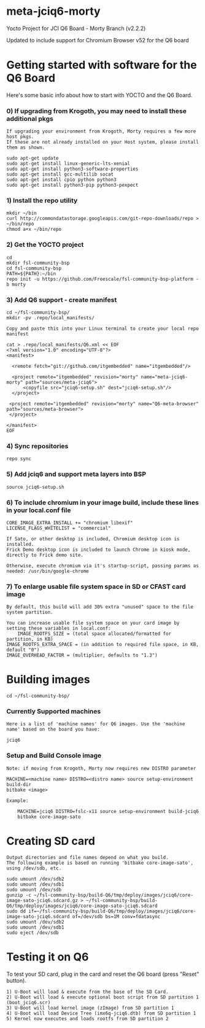 # meta-jciq6-morty
Yocto Project for JCI Q6 Board - Morty Branch (v2.2.2)

Updated to include support for Chromium Browser v52 for the Q6 board
 
# Getting started with software for the Q6 Board
 
Here's some basic info about how to start with YOCTO and the Q6 Board. 
 
 
### 0) If upgrading from Krogoth, you may need to install these additional pkgs
    If upgrading your environment from Krogoth, Morty requires a few more host pkgs.
    If these are not already installed on your Host system, please install them as shown.

    sudo apt-get update
    sudo apt-get install linux-generic-lts-xenial
    sudo apt-get install python3-software-properties
    sudo apt-get install gcc-multilib socat
    sudo apt-get install cpio python python3 
    sudo apt-get install python3-pip python3-pexpect 

### 1) Install the repo utility
    mkdir ~/bin
    curl http://commondatastorage.googleapis.com/git-repo-downloads/repo > ~/bin/repo
    chmod a+x ~/bin/repo
 
### 2) Get the YOCTO project
    cd
    mkdir fsl-community-bsp
    cd fsl-community-bsp
    PATH=${PATH}:~/bin
    repo init -u https://github.com/Freescale/fsl-community-bsp-platform -b morty
 
### 3) Add Q6 support - create manifest 
    cd ~/fsl-community-bsp/
    mkdir -pv .repo/local_manifests/
 
    Copy and paste this into your Linux terminal to create your local repo manifest
 
    cat > .repo/local_manifests/Q6.xml << EOF
    <?xml version="1.0" encoding="UTF-8"?>
    <manifest>
     
      <remote fetch="git://github.com/itgembedded" name="itgembedded"/>
     
      <project remote="itgembedded" revision="morty" name="meta-jciq6-morty" path="sources/meta-jciq6">
          <copyfile src="jciq6-setup.sh" dest="jciq6-setup.sh"/>
      </project>

     <project remote="itgembedded" revision="morty" name="Q6-meta-browser" path="sources/meta-browser">
     </project>

    </manifest>
    EOF
 
### 4) Sync repositories
    repo sync
 
### 5) Add jciq6 and support meta layers into BSP
    source jciq6-setup.sh
 
### 6) To include chromium in your image build, include these lines in your local.conf file
    CORE_IMAGE_EXTRA_INSTALL += "chromium libexif"
    LICENSE_FLAGS_WHITELIST = "commercial"

    If Sato, or other desktop is included, Chromium desktop icon is installed.
    Frick Demo desktop icon is included to launch Chrome in kiosk mode, directly to Frick demo site.

    Otherwise, execute chromium via it's startup-script, passing params as needed: /usr/bin/google-chrome

### 7) To enlarge usable file system space in SD or CFAST card image
    By default, this build will add 30% extra "unused" space to the file system partition.

    You can increase usable file system space on your card image by setting these variables in local.conf:
        IMAGE_ROOTFS_SIZE = (total space allocated/formatted for partition, in KB)
	IMAGE_ROOTFS_EXTRA_SPACE = (in addition to required file space, in KB, default "0")
	IMAGE_OVERHEAD_FACTOR = (multiplier, defaults to "1.3")
	

# Building images
    cd ~/fsl-community-bsp/
 
### Currently Supported machines <machine name>
    Here is a list of 'machine names' for Q6 images. Use the 'machine name' based on the board you have:
 
    jciq6
     
### Setup and Build Console image
    Note: if moving from Krogoth, Morty now requires new DISTRO parameter

    MACHINE=<machine name> DISTRO=<distro name> source setup-environment build-dir
    bitbake <image>
 
    Example:
 
        MACHINE=jciq6 DISTRO=fslc-x11 source setup-environment build-jciq6
        bitbake core-image-sato
 

# Creating SD card
    Output directories and file names depend on what you build. 
    The following example is based on running 'bitbake core-image-sato', using /dev/sdb, etc.
 
    sudo umount /dev/sdb2
    sudo umount /dev/sdb1
    sudo umount /dev/sdb
    gunzip -c ~/fsl-community-bsp/build-Q6/tmp/deploy/images/jciq6/core-image-sato-jciq6.sdcard.gz > ~/fsl-community-bsp/build-Q6/tmp/deploy/images/jciq6/core-image-sato-jciq6.sdcard
    sudo dd if=~/fsl-community-bsp/build-Q6/tmp/deploy/images/jciq6/core-image-sato-jciq6.sdcard of=/dev/sdb bs=1M conv=fdatasync
    sudo umount /dev/sdb2
    sudo umount /dev/sdb1
    sudo eject /dev/sdb
     
# Testing it on Q6 

To test your SD card, plug in the card and reset the Q6 board (press "Reset" button).

	1) U-Boot will load & execute from the base of the SD Card.
	2) U-Boot will load & execute optional boot script from SD partition 1 (boot_jciq6.scr)
	3) U-Boot will load kernel image (zImage) from SD partition 1
	4) U-Boot will load Device Tree (imx6q-jciq6.dtb) from SD partition 1
	5) Kernel now executes and loads rootfs from SD partition 2

